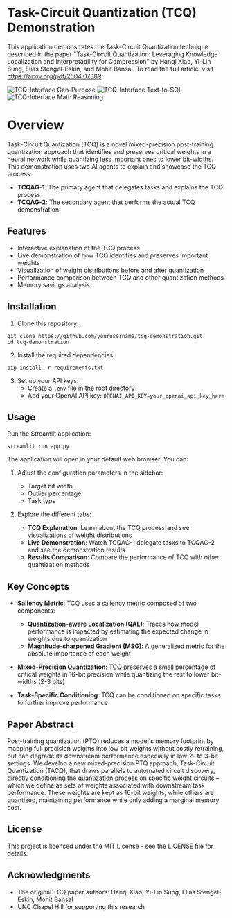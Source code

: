 # Task-Circuit Quantization (TCQ) Demonstration

This application demonstrates the Task-Circuit Quantization technique described in the paper "Task-Circuit Quantization: Leveraging Knowledge Localization and Interpretability for Compression" by Hanqi Xiao, Yi-Lin Sung, Elias Stengel-Eskin, and Mohit Bansal. To read the full article, visit https://arxiv.org/pdf/2504.07389.

![TCQ-Interface Gen-Purpose](https://github.com/user-attachments/assets/1f87b39d-4dce-4022-a9a5-578aed4cf870)
![TCQ-Interface Text-to-SQL](https://github.com/user-attachments/assets/cbbdcb5e-217c-453d-ba79-f45e73a213c7)
![TCQ-Interface Math Reasoning](https://github.com/user-attachments/assets/59211a6c-1e39-440e-a67f-3619d4949c70)

# Overview

Task-Circuit Quantization (TCQ) is a novel mixed-precision post-training quantization approach that identifies and preserves critical weights in a neural network while quantizing less important ones to lower bit-widths. This demonstration uses two AI agents to explain and showcase the TCQ process:

- **TCQAG-1**: The primary agent that delegates tasks and explains the TCQ process
- **TCQAG-2**: The secondary agent that performs the actual TCQ demonstration

## Features

- Interactive explanation of the TCQ process
- Live demonstration of how TCQ identifies and preserves important weights
- Visualization of weight distributions before and after quantization
- Performance comparison between TCQ and other quantization methods
- Memory savings analysis

## Installation

1. Clone this repository:
```
git clone https://github.com/yourusername/tcq-demonstration.git
cd tcq-demonstration
```

2. Install the required dependencies:
```
pip install -r requirements.txt
```

3. Set up your API keys:
   - Create a `.env` file in the root directory
   - Add your OpenAI API key: `OPENAI_API_KEY=your_openai_api_key_here`

## Usage

Run the Streamlit application:
```
streamlit run app.py
```

The application will open in your default web browser. You can:

1. Adjust the configuration parameters in the sidebar:
   - Target bit width
   - Outlier percentage
   - Task type

2. Explore the different tabs:
   - **TCQ Explanation**: Learn about the TCQ process and see visualizations of weight distributions
   - **Live Demonstration**: Watch TCQAG-1 delegate tasks to TCQAG-2 and see the demonstration results
   - **Results Comparison**: Compare the performance of TCQ with other quantization methods

## Key Concepts

- **Saliency Metric**: TCQ uses a saliency metric composed of two components:
  - **Quantization-aware Localization (QAL)**: Traces how model performance is impacted by estimating the expected change in weights due to quantization
  - **Magnitude-sharpened Gradient (MSG)**: A generalized metric for the absolute importance of each weight

- **Mixed-Precision Quantization**: TCQ preserves a small percentage of critical weights in 16-bit precision while quantizing the rest to lower bit-widths (2-3 bits)

- **Task-Specific Conditioning**: TCQ can be conditioned on specific tasks to further improve performance

## Paper Abstract

Post-training quantization (PTQ) reduces a model's memory footprint by mapping full precision weights into low bit weights without costly retraining, but can degrade its downstream performance especially in low 2- to 3-bit settings. We develop a new mixed-precision PTQ approach, Task-Circuit Quantization (TACQ), that draws parallels to automated circuit discovery, directly conditioning the quantization process on specific weight circuits – which we define as sets of weights associated with downstream task performance. These weights are kept as 16-bit weights, while others are quantized, maintaining performance while only adding a marginal memory cost.

## License

This project is licensed under the MIT License - see the LICENSE file for details.

## Acknowledgments

- The original TCQ paper authors: Hanqi Xiao, Yi-Lin Sung, Elias Stengel-Eskin, Mohit Bansal
- UNC Chapel Hill for supporting this research
